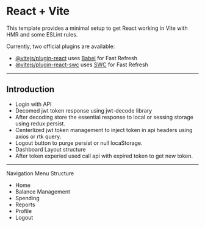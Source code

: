 # React + Vite

This template provides a minimal setup to get React working in Vite with HMR and some ESLint rules.

Currently, two official plugins are available:

- [@vitejs/plugin-react](https://github.com/vitejs/vite-plugin-react/blob/main/packages/plugin-react/README.md) uses [Babel](https://babeljs.io/) for Fast Refresh
- [@vitejs/plugin-react-swc](https://github.com/vitejs/vite-plugin-react-swc) uses [SWC](https://swc.rs/) for Fast Refresh

---

## Introduction

- Login with API
- Decomed jwt token response using jwt-decode library
- After decoding store the essential response to local or sessing storage using redux persist.
- Centerlized jwt token management to inject token in api headers using axios or rtk query.
- Logout button to purge persist or null locaStorage.
- Dashboard Layout structure
- After token experied used call api with expired token to get new token.

---

Navigation Menu Structure

- Home
- Balance Management
- Spending
- Reports
- Profile
- Logout
